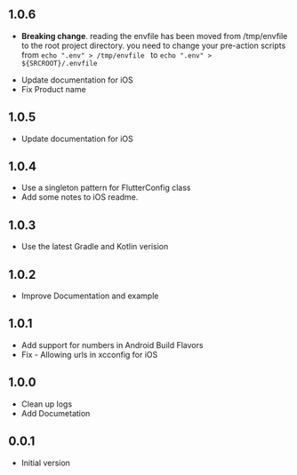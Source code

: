 ## 1.0.6

* **Breaking change**. reading the envfile has been moved from /tmp/envfile 
    to the root project directory. you need to change your pre-action scripts from
    `echo ".env" > /tmp/envfile ` to `echo ".env" > ${SRCROOT}/.envfile`

- Update documentation for iOS
- Fix Product name

## 1.0.5

- Update documentation for iOS

## 1.0.4

- Use a singleton pattern for FlutterConfig class
- Add some notes to iOS readme.

## 1.0.3

- Use the latest Gradle and Kotlin verision

## 1.0.2

- Improve Documentation and example

## 1.0.1

- Add support for numbers in Android Build Flavors
- Fix - Allowing urls in xcconfig for iOS

## 1.0.0

- Clean up logs
- Add Documetation

## 0.0.1

- Initial version
